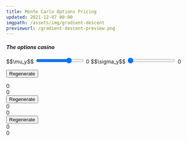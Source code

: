 ```yaml
---
title: Monte Carlo Options Pricing
updated: 2021-12-07 00:00
imgpath: /assets/img/gradient-descent
previewurl: /gradient-descent-preview.png
---
```


#### _The options casino_

<div id='plot-0'></div>
<span class="slider-container">
    <span class="slider-label" class="slider-label">$$\mu_y$$</span>
    <span>
        <input class="slider" id="mean-slider" type="range" min="-2.5" max="1" value="0" step="0.01">
    </span>
    <span class="slider-value" id="mean-slider-value">0</span>
</span>

<span class="slider-container">
    <span class="slider-label" class="slider-label">$$\sigma_y$$</span>
    <span>
        <input class="slider" id="sigma-slider" type="range" min="0" max="1" value="0" step="0.01">
    </span>
    <span class="slider-value" id="sigma-slider-value">0</span>
</span>

<button class="regenerate-button" onclick="regenerate0()">Regenerate</button>

<div id='mean-0'>0</div>
<div id='sigma-0'>0</div>

<div id='plot-1'></div>
<button class="regenerate-button" onclick="regenerate1()">Regenerate</button>
<div id='mean-1'>0</div>
<div id='sigma-1'>0</div>

<div id='plot-2'></div>
<button class="regenerate-button" onclick="regenerate2()">Regenerate</button>
<div id='mean-2'>0</div>
<div id='sigma-2'>0</div>

<script src='https://cdn.plot.ly/plotly-2.4.2.min.js'></script>
<script src="https://cdnjs.cloudflare.com/ajax/libs/mathjs/9.5.1/math.js" integrity="sha512-AfRcJIj922x/jSJpQLnry0DYIBg6EGCtwk/MiQ6QvDlzb7kNFxH8EdqXLkaXXY3YHQS9FrSb8H7LzuLn0CZQ1A==" crossorigin="anonymous" referrerpolicy="no-referrer"></script>
<script src="https://cdnjs.cloudflare.com/ajax/libs/jquery.inview/1.0.0/jquery.inview.min.js" integrity="sha512-dy8Q+KMsxJmEgLqvZA7kk/Pcaij/OhCK1LPj+oGuxfd/tcbbqrDSGOtiXNfzKbMun+ZBnQsTWUnhuXhVkISDOA==" crossorigin="anonymous" referrerpolicy="no-referrer"></script>
<script src="/assets/js/monte-carlo-options.js" async></script>